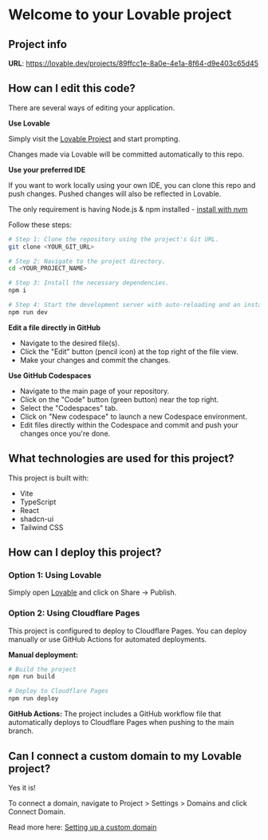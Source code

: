 # Welcome to your Lovable project

## Project info

**URL**: https://lovable.dev/projects/89ffcc1e-8a0e-4e1a-8f64-d9e403c65d45

## How can I edit this code?

There are several ways of editing your application.

**Use Lovable**

Simply visit the [Lovable Project](https://lovable.dev/projects/89ffcc1e-8a0e-4e1a-8f64-d9e403c65d45) and start prompting.

Changes made via Lovable will be committed automatically to this repo.

**Use your preferred IDE**

If you want to work locally using your own IDE, you can clone this repo and push changes. Pushed changes will also be reflected in Lovable.

The only requirement is having Node.js & npm installed - [install with nvm](https://github.com/nvm-sh/nvm#installing-and-updating)

Follow these steps:

```sh
# Step 1: Clone the repository using the project's Git URL.
git clone <YOUR_GIT_URL>

# Step 2: Navigate to the project directory.
cd <YOUR_PROJECT_NAME>

# Step 3: Install the necessary dependencies.
npm i

# Step 4: Start the development server with auto-reloading and an instant preview.
npm run dev
```

**Edit a file directly in GitHub**

- Navigate to the desired file(s).
- Click the "Edit" button (pencil icon) at the top right of the file view.
- Make your changes and commit the changes.

**Use GitHub Codespaces**

- Navigate to the main page of your repository.
- Click on the "Code" button (green button) near the top right.
- Select the "Codespaces" tab.
- Click on "New codespace" to launch a new Codespace environment.
- Edit files directly within the Codespace and commit and push your changes once you're done.

## What technologies are used for this project?

This project is built with:

- Vite
- TypeScript
- React
- shadcn-ui
- Tailwind CSS

## How can I deploy this project?

### Option 1: Using Lovable
Simply open [Lovable](https://lovable.dev/projects/89ffcc1e-8a0e-4e1a-8f64-d9e403c65d45) and click on Share -> Publish.

### Option 2: Using Cloudflare Pages
This project is configured to deploy to Cloudflare Pages. You can deploy manually or use GitHub Actions for automated deployments.

**Manual deployment:**
```sh
# Build the project
npm run build

# Deploy to Cloudflare Pages
npm run deploy
```

**GitHub Actions:**
The project includes a GitHub workflow file that automatically deploys to Cloudflare Pages when pushing to the main branch.

## Can I connect a custom domain to my Lovable project?

Yes it is!

To connect a domain, navigate to Project > Settings > Domains and click Connect Domain.

Read more here: [Setting up a custom domain](https://docs.lovable.dev/tips-tricks/custom-domain#step-by-step-guide)
